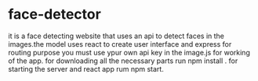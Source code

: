 # face-detector

it is a face detecting website that uses an api to detect faces in the images.the model uses react to create user interface and express for routing purpose
you must use ypur own api key in the image.js for working of the app.
for downloading all the necessary parts run npm install .
for starting the server and react app rum npm start.
